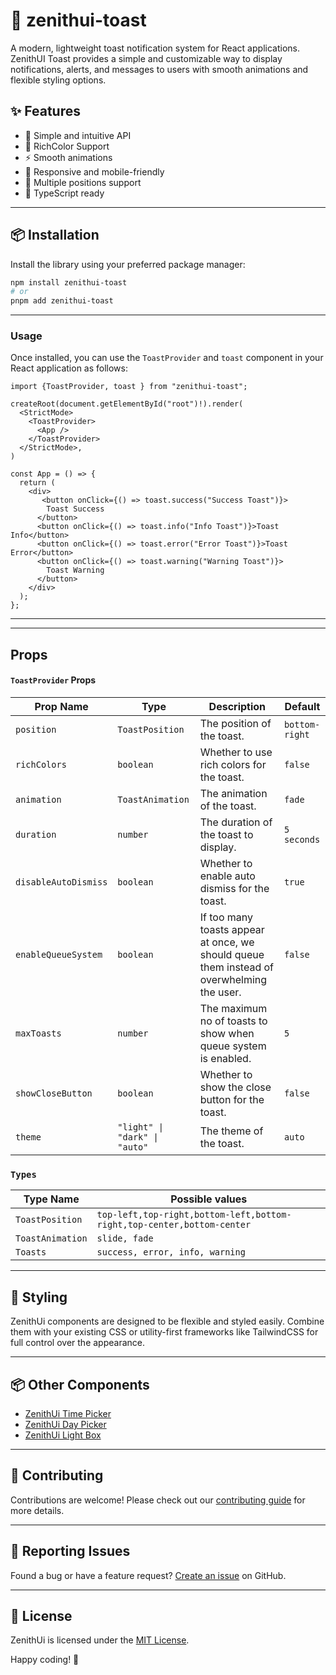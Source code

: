 # 🌈 zenithui-toast

A modern, lightweight toast notification system for React applications. ZenithUI Toast provides a simple and customizable way to display notifications, alerts, and messages to users with smooth animations and flexible styling options.

## ✨ Features

- 🚀 Simple and intuitive API
- 🎨 RichColor Support
- ⚡️ Smooth animations
- 📱 Responsive and mobile-friendly
- 🎯 Multiple positions support
- 🔧 TypeScript ready

---

## 📦 Installation

Install the library using your preferred package manager:

```bash
npm install zenithui-toast
# or
pnpm add zenithui-toast
```

---

### Usage

Once installed, you can use the `ToastProvider` and `toast` component in your React application as follows:

```tsx
import {ToastProvider, toast } from "zenithui-toast";

createRoot(document.getElementById("root")!).render(
  <StrictMode>
    <ToastProvider>
      <App />
    </ToastProvider>
  </StrictMode>,
)

const App = () => {
  return (
    <div>
       <button onClick={() => toast.success("Success Toast")}>
        Toast Success
      </button>
      <button onClick={() => toast.info("Info Toast")}>Toast Info</button>
      <button onClick={() => toast.error("Error Toast")}>Toast Error</button>
      <button onClick={() => toast.warning("Warning Toast")}>
        Toast Warning
      </button>
    </div>
  );
};
```

---

---

## Props

#### `ToastProvider` Props

| Prop Name            | Type                          | Description                                                                               | Default        |
| -------------------- | ----------------------------- | ----------------------------------------------------------------------------------------- | -------------- |
| `position`           | `ToastPosition`               | The position of the toast.                                                                | `bottom-right` |
| `richColors`         | `boolean`                     | Whether to use rich colors for the toast.                                                 | `false`        |
| `animation`          | `ToastAnimation`              | The animation of the toast.                                                               | `fade`         |
| `duration`           | `number`                      | The duration of the toast to display.                                                     | `5 seconds`    |
| `disableAutoDismiss` | `boolean`                     | Whether to enable auto dismiss for the toast.                                             | `true`         |
| `enableQueueSystem`  | `boolean`                     | If too many toasts appear at once, we should queue them instead of overwhelming the user. | `false`        |
| `maxToasts`          | `number`                      | The maximum no of toasts to show when queue system is enabled.                            | `5`            |
| `showCloseButton`    | `boolean`                     | Whether to show the close button for the toast.                                           | `false`        |
| `theme`              | `"light" \| "dark" \| "auto"` | The theme of the toast.                                                                   | `auto`         |

### `Types`

| Type Name        | Possible values                                                        |
| ---------------- | ---------------------------------------------------------------------- |
| `ToastPosition`  | `top-left,top-right,bottom-left,bottom-right,top-center,bottom-center` |
| `ToastAnimation` | `slide, fade`                                                          |
| `Toasts`         | `success, error, info, warning`                                        |

---

## 🎨 Styling

ZenithUi components are designed to be flexible and styled easily. Combine them with your existing CSS or utility-first frameworks like TailwindCSS for full control over the appearance.

---

## 📦 Other Components

- [ZenithUi Time Picker](https://npmjs.com/package/zenithui-time-picker)
- [ZenithUi Day Picker](https://npmjs.com/package/zenithui-day-picker)
- [ZenithUi Light Box](https://npmjs.com/package/zenithui-light-box)

---

## 🤝 Contributing

Contributions are welcome! Please check out our [contributing guide](https://github.com/ChanduBobbili/ZenithUi/blob/main/CONTRIBUTING.md) for more details.

---

## 🐛 Reporting Issues

Found a bug or have a feature request? [Create an issue](https://github.com/ChanduBobbili/ZenithUi/issues) on GitHub.

---

## 📄 License

ZenithUi is licensed under the [MIT License](https://github.com/ChanduBobbili/ZenithUi/blob/main/LICENSE.md).

Happy coding! 🚀
